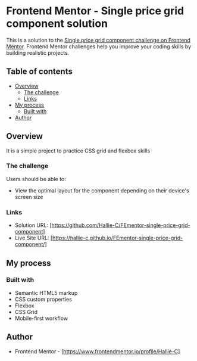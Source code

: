# Frontend Mentor - Single price grid component solution

This is a solution to the [Single price grid component challenge on Frontend Mentor](https://www.frontendmentor.io/challenges/single-price-grid-component-5ce41129d0ff452fec5abbbc). Frontend Mentor challenges help you improve your coding skills by building realistic projects. 

## Table of contents

- [Overview](#overview)
  - [The challenge](#the-challenge)
  - [Links](#links)
- [My process](#my-process)
  - [Built with](#built-with)
- [Author](#author)

## Overview
It is a simple project to practice CSS grid and flexbox skills
### The challenge
Users should be able to:
- View the optimal layout for the component depending on their device's screen size

### Links

- Solution URL: [https://github.com/Hallie-C/FEmentor-single-price-grid-component]
- Live Site URL: [https://hallie-c.github.io/FEmentor-single-price-grid-component/]

## My process

### Built with
- Semantic HTML5 markup
- CSS custom properties
- Flexbox
- CSS Grid
- Mobile-first workflow
## Author
- Frontend Mentor - [https://www.frontendmentor.io/profile/Hallie-C]
